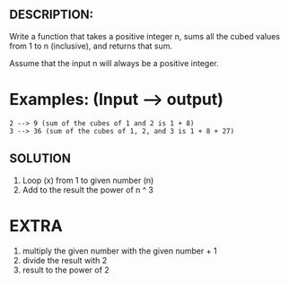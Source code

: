 ## DESCRIPTION:

Write a function that takes a positive integer n, sums all the cubed values from 1 to n (inclusive), and returns that sum.

Assume that the input n will always be a positive integer.

# Examples: (Input --> output)

``` 
2 --> 9 (sum of the cubes of 1 and 2 is 1 + 8)
3 --> 36 (sum of the cubes of 1, 2, and 3 is 1 + 8 + 27)
```

## SOLUTION

1. Loop (x) from 1 to given number (n)
2. Add to the result the power of n ^ 3

# EXTRA

1. multiply the given number with the given number + 1
2. divide the result with 2
3. result to the power of 2